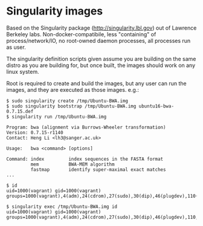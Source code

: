 # Singularity images

Based on the Singularity package (http://singularity.lbl.gov) out of Lawrence Berkeley labs. 
Non-docker-compatibile, less "containing" of process/network/IO, no root-owned daemon processes,
all processes run as user.

The singularity definition scripts given assume you are building on the same distro as you
are building for, but once built, the images should work on any linux system.

Root is required to create and build the images, but any user can run the images, and they
are executed as those images.  e.g.:

```
$ sudo singularity create /tmp/Ubuntu-BWA.img
$ sudo singularity bootstrap /tmp/Ubuntu-BWA.img ubuntu16-bwa-0.7.15.def
$ singularity run /tmp/Ubuntu-BWA.img

Program: bwa (alignment via Burrows-Wheeler transformation)
Version: 0.7.15-r1140
Contact: Heng Li <lh3@sanger.ac.uk>

Usage:   bwa <command> [options]

Command: index         index sequences in the FASTA format
         mem           BWA-MEM algorithm
         fastmap       identify super-maximal exact matches
...

$ id
uid=1000(vagrant) gid=1000(vagrant) groups=1000(vagrant),4(adm),24(cdrom),27(sudo),30(dip),46(plugdev),110(lxd),115(lpadmin),116(sambashare)

$ singularity exec /tmp/Ubuntu-BWA.img id
uid=1000(vagrant) gid=1000(vagrant) groups=1000(vagrant),4(adm),24(cdrom),27(sudo),30(dip),46(plugdev),110,115,116
```
